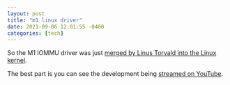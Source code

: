 ```yaml
---
layout: post
title: "m1 linux driver"
date: 2021-09-06 12:01:55 -0400
categories: [tech]
---
```



So the M1 IOMMU driver was just [merged by Linus Torvald into the Linux kernel](https://www.reddit.com/r/linux/comments/phixhn/the_m1_iommu_driver_required_for/). 

The best part is you can see the development being [streamed on YouTube](https://www.youtube.com/c/marcan42).

